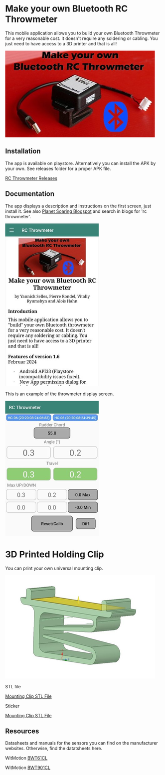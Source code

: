 # Make your own Bluetooth RC Throwmeter

This mobile application allows you to build your own Bluetooth Throwmeter for a very reasonable cost. 
It doesn't require any soldering or cabling. You just need to have access to a 3D printer and that is all!

![RC Throwmeter](/doc/rc-throwmeter.jpg)

## Installation

The app is available on playstore. Alternatively you can install the APK by your own. See releases folder for a proper APK file.


[RC Throwmeter Releases](/releases)

## Documentation

The app displays a description and instructions on the first screen, just install it. See also [Planet Soaring Blogspot](https://planet-soaring.blogspot.com/) and search in blogs for 'rc throwmeter'.




![RC Throwmeter](/doc/start_screen.jpg)


This is an example of the throwmeter display screen.

![RC Throwmeter](/doc/main_screen.jpg)

# 3D Printed Holding Clip

You can print your own universal mounting clip. 

![RC Throwmeter](/doc/clip/image003.jpg)

STL file

[Mounting Clip STL File](/doc/clip/clips_V2.stl)

Sticker

[Mounting Clip STL File](/doc/clip/sticker.pdf)


## Resources
Datasheets and manuals for the sensors you can find on the manufacturer websites. Otherwise, find the datatsheets here.

WitMotion 
[BWT61CL](/doc/BWT61CL)

WitMotion
[BWT901CL](/doc/BWT901CL)


